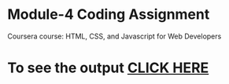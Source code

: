 

# Module-4 Coding Assignment

Coursera course: HTML, CSS, and Javascript for Web Developers

# To see the output [CLICK HERE](https://Ashutosh-Singh05.github.io/module-2/index.html)

